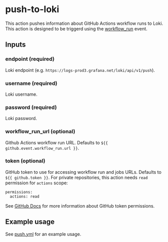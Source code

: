 # push-to-loki

This action pushes information about GitHub Actions workflow runs to Loki.
This action is designed to be triggerd using the
[workflow_run](https://docs.github.com/en/actions/using-workflows/events-that-trigger-workflows#workflow_run)
event.

## Inputs

### endpoint (required)

Loki endpoint (e.g. `https://logs-prod3.grafana.net/loki/api/v1/push`).

### username (required)

Loki username.

### password (required)

Loki password.

### workflow_run_url (optional)

Github Actions workflow run URL. Defaults to `${{ github.event.workflow_run.url }}`.

### token (optional)

GitHub token to use for accessing workflow run and jobs URLs. Defaults to `${{ github.token }}`.
For private repositories, this action needs `read` permission for `actions` scope:

```
permissions:
  actions: read
```

See [GitHub Docs](https://docs.github.com/en/actions/using-workflows/workflow-syntax-for-github-actions#permissions)
for more information about GitHub token permissions.

## Example usage

See [push.yml](.github/workflows/push.yml) for an example usage.
